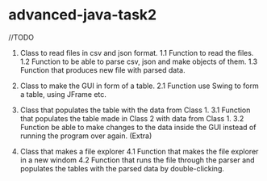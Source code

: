 # advanced-java-task2
//TODO

1. Class to read files in csv and json format.
1.1 Function to read the files.
1.2 Function to be able to parse csv, json and make objects of them.
1.3 Function that produces new file with parsed data.

2. Class to make the GUI in form of a table.
2.1 Function use Swing to form a table, using JFrame etc.

3. Class that populates the table with the data from Class 1.
3.1 Function that populates the table made in Class 2 with data from Class 1.
3.2 Function be able to make changes to the data inside the GUI instead of running the program over again. (Extra)

4. Class that makes a file explorer
4.1 Function that makes the file explorer in a new windom
4.2 Function that runs the file through the parser and populates the tables with the parsed data by double-clicking.

